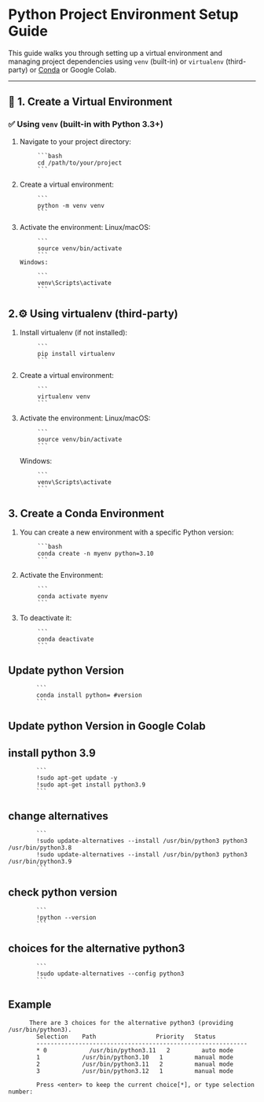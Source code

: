 # Python Project Environment Setup Guide

This guide walks you through setting up a virtual environment and managing project dependencies using `venv` (built-in) or `virtualenv` (third-party) or [Conda](https://docs.conda.io) or Google Colab.

---

## 🧱 1. Create a Virtual Environment

### ✅ Using `venv` (built-in with Python 3.3+)

1. Navigate to your project directory:

            ```bash
            cd /path/to/your/project
            ```
2. Create a virtual environment:

            ```
            python -m venv venv
            ```
3. Activate the environment:
       Linux/macOS:  
       
            ```
            source venv/bin/activate
            ``` 
       Windows:

            ```
            venv\Scripts\activate
            ``` 

## 2.⚙️ Using virtualenv (third-party)

1. Install virtualenv (if not installed):

            ```
            pip install virtualenv 
            ```
2. Create a virtual environment:

            ```
            virtualenv venv
            ```

3. Activate the environment:
      Linux/macOS:

            ```
            source venv/bin/activate
            ```
      Windows:
      
            ```
            venv\Scripts\activate
            ```
        
## 3. Create a Conda Environment

1. You can create a new environment with a specific Python version:

            ```bash
            conda create -n myenv python=3.10
            ```
2. Activate the Environment:

            ```
            conda activate myenv
            ```
3. To deactivate it:

            ```
            conda deactivate
            ```
## Update python Version

            ```
            conda install python= #version
            ```


 
## Update python Version in Google Colab
## install python 3.9
            ```
            !sudo apt-get update -y
            !sudo apt-get install python3.9
            ```

## change alternatives
            ```
            !sudo update-alternatives --install /usr/bin/python3 python3 /usr/bin/python3.8 
            !sudo update-alternatives --install /usr/bin/python3 python3 /usr/bin/python3.9
            ```

## check python version
            ```
            !python --version
            ```

## choices for the alternative python3

            ```
            !sudo update-alternatives --config python3
            ```
## Example
          There are 3 choices for the alternative python3 (providing /usr/bin/python3).
            Selection    Path                 Priority   Status
            ------------------------------------------------------------
            * 0            /usr/bin/python3.11   2         auto mode
            1            /usr/bin/python3.10   1         manual mode
            2            /usr/bin/python3.11   2         manual mode
            3            /usr/bin/python3.12   1         manual mode

            Press <enter> to keep the current choice[*], or type selection number: